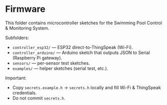 # Firmware

This folder contains microcontroller sketches for the Swimming Pool Control & Monitoring System.

Subfolders:
- `controller_esp32/` — ESP32 direct-to-ThingSpeak (Wi-Fi).
- `controller_arduino/` — Arduino sketch that outputs JSON to Serial (Raspberry Pi gateway).
- `sensors/` — per-sensor test sketches.
- `examples/` — helper sketches (serial test, etc.).

Important:
- Copy `secrets.example.h` → `secrets.h` locally and fill Wi-Fi & ThingSpeak credentials.
- Do not commit `secrets.h`.
